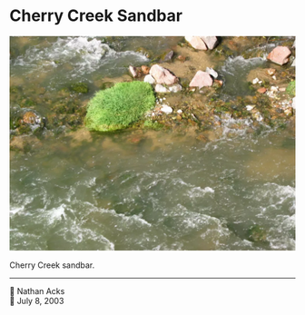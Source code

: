 # Cherry Creek Sandbar

![Water flows around a clump of grass growing on a sandbar in Cherry Creek](assets/ddad604f68d3f31cfdb98cb554e762ae.webp)

Cherry Creek sandbar.

- - - -

👤 Nathan Acks  
📅 July 8, 2003
